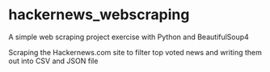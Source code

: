 # hackernews_webscraping
A simple web scraping project exercise with Python and BeautifulSoup4

Scraping the Hackernews.com site to filter top voted news and writing them out into CSV and JSON file
